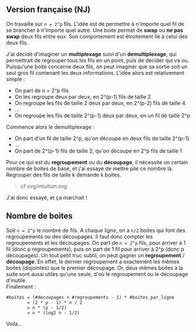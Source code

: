 Version française (NJ)
----------------------

On travaille sur `n = 2^p` fils. L'idée est de permettre à n'importe quel fil de se brancher à n'importe quel autre. Une boite permet de **swap** ou **ne pas swap** deux fils entre eux. Son comportement est étroitement lié à celui des deux fils.

J'ai décidé d'imaginer un **multiplexage** suivi d'un **demultiplexage**, qui permettrait de regrouper tous les fils en un point, puis de décider qui va ou. Puisqu'une boite concerne deux fils, on peut imaginer que sa sortie soit un seul gros fil contenant les deux informations. L'idée alors est relativement simple :

- On part de n = 2^p fils
- On les regroupe deux par deux, en 2^(p-1) fils de taille 2
- On regroupe les fils de taille 2 deux par deux, en 2^(p-2) fils de taille 4
- ...
- On regroupe les fils de taille 2^(p-1) deux par deux, en un fil de taille 2^p

Commence alors le demultiplexage :

- On part d'un fil de taille 2^p, qu'on découpe en deux fils de taille 2^(p-1)
- ...
- On part de 2^(p-1) fils de taille 2, qu'on découpe en 2^p fils de taille 1

Pour ce qui est du **regroupement** ou du **découpage**, il nécessite un certain nombre de boites de base, et j'ai essayé de mettre pile ce nombre là. Regrouper des fils de taille k demande k boites.

> cf svg/intuition.svg

J'ai donc essayé, et ça marchait !

Nombre de boites
----------------

Soit `n = 2^p` le nombre de fils. A chaque *ligne*, on a `n/2` boites qui font des regroupements ou des découpages. Il faut donc compter les regroupements et les découpages. On part de `n = 2^p` fils, pour arriver à 1 fil (donc p regroupements), puis on part de 1 fil pour arriver à 2^p (donc p découpages). Un tout petit truc subtil, on peut gagner un **regroupement** / **découpage**. En effet, le dernier regroupement a exactement les mêmes boites (disjointes) que le premier découpage. Or, deux mêmes boites à la suite sont aussi utiles qu'une seule, d'où le regroupement ou le découpage d'inutile.  
Finalement :

    #boites = (#decoupages + #regroupements - 1) * #boites_par_ligne
            = (2 * p - 1) * n / 2
            = n * (p - 1/2)
            = n * (log2 n - 1/2)

Voila...

